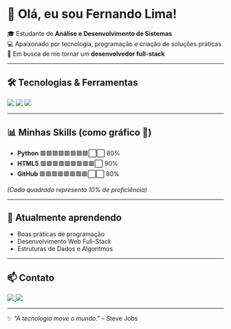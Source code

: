 # 👋 Olá, eu sou Fernando Lima!

🎓 Estudante de **Análise e Desenvolvimento de Sistemas**  
💻 Apaixonado por tecnologia, programação e criação de soluções práticas  
🚀 Em busca de me tornar um **desenvolvedor full-stack**

---

## 🛠️ Tecnologias & Ferramentas

<p align="left">
  <img src="https://img.shields.io/badge/-Python-3776AB?style=for-the-badge&logo=python&logoColor=white" /> 
  <img src="https://img.shields.io/badge/-HTML5-E34F26?style=for-the-badge&logo=html5&logoColor=white" /> 
  <img src="https://img.shields.io/badge/-GitHub-181717?style=for-the-badge&logo=github&logoColor=white" />
</p>

---

## 📊 Minhas Skills (como gráfico 🎨)

- **Python**    🟩🟩🟩🟩🟩🟩🟩🟩⬜⬜ 80%  
- **HTML5**     🟩🟩🟩🟩🟩🟩🟩🟩🟩⬜ 90%  
- **GitHub**    🟩🟩🟩🟩🟩🟩🟩🟩⬜⬜ 80%  

*(Cada quadrado representa 10% de proficiência)*

---

## 🌱 Atualmente aprendendo
- Boas práticas de programação  
- Desenvolvimento Web Full-Stack  
- Estruturas de Dados e Algoritmos  

---

## 📫 Contato
<p>
  <a href="https://www.linkedin.com/in/fernando-de-olivera-a8bbb1278">
    <img src="https://img.shields.io/badge/-LinkedIn-0A66C2?style=for-the-badge&logo=linkedin&logoColor=white" />
  </a>
  <a href="mailto:fernandooliveira2508@outlook.com">
    <img src="https://img.shields.io/badge/-Email-D14836?style=for-the-badge&logo=gmail&logoColor=white" />
  </a>
</p>

---

✨ _"A tecnologia move o mundo."_ – Steve Jobs

